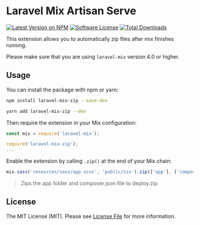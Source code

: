 # Laravel Mix Artisan Serve

[![Latest Version on NPM][ico-version]][link-npm]
[![Software License][ico-license]](LICENSE.md)
[![Total Downloads][ico-downloads]][link-downloads]

This extension allows you to automatically zip files after mix finishes running.  

Please make sure that you are using `laravel-mix` version 4.0 or higher.

## Usage

You can install the package with npm or yarn:

```bash
npm install laravel-mix-zip --save-dev
```

```bash
yarn add laravel-mix-zip --dev
```

Then require the extension in your Mix configuration:

```js
const mix = require('laravel-mix');

require('laravel-mix-zip');
...
```

Enable the extension by calling `.zip()` at the end of your Mix chain:

```js
mix.sass('resources/sass/app.scss', 'public/css').zip(['app'], ['composer.json'], 'deploy.zip');
```

> Zips the app folder and composer.json file to deploy.zip

## License

The MIT License (MIT). Please see [License File](LICENSE.md) for more information.

[ico-downloads]: https://img.shields.io/npm/dt/laravel-mix-zip.svg?style=flat-square
[ico-license]: https://img.shields.io/badge/license-MIT-brightgreen.svg?style=flat-square
[ico-version]: https://img.shields.io/npm/v/laravel-mix-zip.svg?style=flat-square
[link-downloads]: https://npmjs.com/package/laravel-mix-zip
[link-npm]: https://npmjs.com/package/laravel-mix-zip
